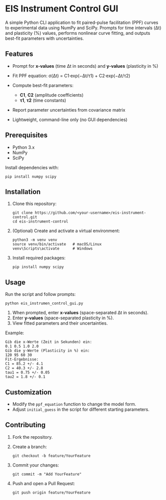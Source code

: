 # EIS Instrument Control GUI

A simple Python CLI application to fit paired-pulse facilitation (PPF) curves to experimental data using NumPy and SciPy. Prompts for time intervals (Δt) and plasticity (%) values, performs nonlinear curve fitting, and outputs best-fit parameters with uncertainties.

## Features

* Prompt for **x-values** (time Δt in seconds) and **y-values** (plasticity in %)
* Fit PPF equation:
  σ(Δt) = C1·exp(−Δt/τ1) + C2·exp(−Δt/τ2)
* Compute best-fit parameters:

  * **C1**, **C2** (amplitude coefficients)
  * **τ1**, **τ2** (time constants)
* Report parameter uncertainties from covariance matrix
* Lightweight, command-line only (no GUI dependencies)

## Prerequisites

* Python 3.x
* NumPy
* SciPy

Install dependencies with:

```
pip install numpy scipy
```

## Installation

1. Clone this repository:

   ```
   git clone https://github.com/<your-username>/eis-instrument-control.git
   cd eis-instrument-control
   ```
2. (Optional) Create and activate a virtual environment:

   ```
   python3 -m venv venv
   source venv/bin/activate   # macOS/Linux
   venv\Scripts\activate      # Windows
   ```
3. Install required packages:

   ```
   pip install numpy scipy
   ```

## Usage

Run the script and follow prompts:

```
python eis_instrumen_control_gui.py
```

1. When prompted, enter **x-values** (space-separated Δt in seconds).
2. Enter **y-values** (space-separated plasticity in %).
3. View fitted parameters and their uncertainties.

Example:

```
Gib die x-Werte (Zeit in Sekunden) ein:
0.1 0.5 1.0 2.0
Gib die y-Werte (Plasticity in %) ein:
120 95 60 30
Fit-Ergebnisse:
C1 = 85.2 +/- 4.1
C2 = 40.3 +/- 2.8
tau1 = 0.75 +/- 0.05
tau2 = 1.8 +/- 0.1
```

## Customization

* Modify the `ppf_equation` function to change the model form.
* Adjust `initial_guess` in the script for different starting parameters.

## Contributing

1. Fork the repository.
2. Create a branch:

   ```
   git checkout -b feature/YourFeature
   ```
3. Commit your changes:

   ```
   git commit -m "Add YourFeature"
   ```
4. Push and open a Pull Request:

   ```
   git push origin feature/YourFeature
   ```


